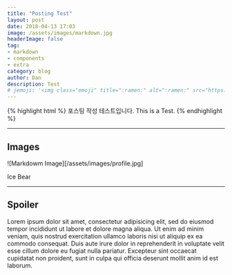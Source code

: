 ```yaml
---
title: "Posting Test"
layout: post
date: 2018-04-13 17:03
image: /assets/images/markdown.jpg
headerImage: false
tag:
- markdown
- components
- extra
category: blog
author: Dan
description: Test
# jemoji: '<img class="emoji" title=":ramen:" alt=":ramen:" src="https://assets.github.com/images/icons/emoji/unicode/1f35c.png" height="20" width="20" align="absmiddle">'
---
```


{% highlight html %}
포스팅 작성 테스트입니다.
This is a Test.
{% endhighlight %}

---
## Images

![Markdowm Image][/assets/images/profile.jpg]
<figcaption class="caption">Ice Bear</figcaption>

---

## Spoiler


<div class="spoiler"><p>Lorem ipsum dolor sit amet, consectetur adipisicing elit, sed do eiusmod tempor incididunt ut labore et dolore magna aliqua. Ut enim ad minim veniam, quis nostrud exercitation ullamco laboris nisi ut aliquip ex ea commodo consequat. Duis aute irure dolor in reprehenderit in voluptate velit esse cillum dolore eu fugiat nulla pariatur. Excepteur sint occaecat cupidatat non proident, sunt in culpa qui officia deserunt mollit anim id est laborum.</p></div>
